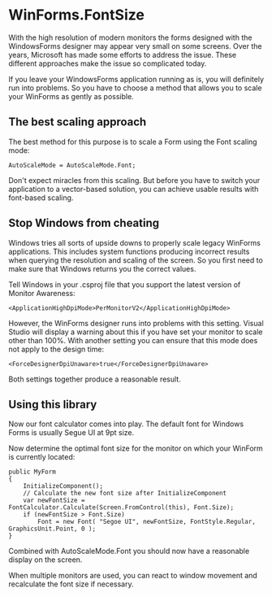 # WinForms.FontSize

With the high resolution of modern monitors the forms designed with the WindowsForms designer may appear 
very small on some screens. Over the years, Microsoft has made some efforts to address the issue. 
These different approaches make the issue so complicated today.

If you leave your WindowsForms application running as is, you will definitely run into problems. 
So you have to choose a method that allows you to scale your WinForms as gently as possible.

## The best scaling approach

The best method for this purpose is to scale a Form using the Font scaling mode:

```
AutoScaleMode = AutoScaleMode.Font;
```

Don't expect miracles from this scaling. But before you have to switch your application 
to a vector-based solution, you can achieve usable results with font-based scaling.

## Stop Windows from cheating

Windows tries all sorts of upside downs to properly scale legacy WinForms applications. 
This includes system functions producing incorrect results when querying the resolution 
and scaling of the screen. So you first need to make sure that Windows returns you the correct values.

Tell Windows in your .csproj file that you support the latest version of Monitor Awareness: 

```
<ApplicationHighDpiMode>PerMonitorV2</ApplicationHighDpiMode>
```

However, the WinForms designer runs into problems with this setting. 
Visual Studio will display a warning about this if you have set your monitor to scale other than 100%. 
With another setting you can ensure that this mode does not apply to the design time:

```
<ForceDesignerDpiUnaware>true</ForceDesignerDpiUnaware>
```

Both settings together produce a reasonable result.

## Using this library

Now our font calculator comes into play. The default font for Windows Forms is usually Segue UI at 9pt size.

Now determine the optimal font size for the monitor on which your WinForm is currently located:

```
public MyForm
{
	InitializeComponent();
	// Calculate the new font size after InitializeComponent
	var newFontSize = FontCalculator.Calculate(Screen.FromControl(this), Font.Size);
	if (newFontSize > Font.Size)
		Font = new Font( "Segoe UI", newFontSize, FontStyle.Regular, GraphicsUnit.Point, 0 );
}
```

Combined with AutoScaleMode.Font you should now have a reasonable display on the screen.

When multiple monitors are used, you can react to window movement and recalculate the font size if necessary.
